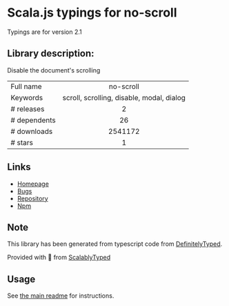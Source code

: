 
# Scala.js typings for no-scroll

Typings are for version 2.1

## Library description:
Disable the document's scrolling

|                    |                 |
| ------------------ | :-------------: |
| Full name          | no-scroll |
| Keywords           | scroll, scrolling, disable, modal, dialog |
| # releases         | 2 |
| # dependents       | 26 |
| # downloads        | 2541172 |
| # stars            | 1 |

## Links
- [Homepage](https://github.com/davidtheclark/no-scroll#readme)
- [Bugs](https://github.com/davidtheclark/no-scroll/issues)
- [Repository](https://github.com/davidtheclark/no-scroll)
- [Npm](https://www.npmjs.com/package/no-scroll)
    


## Note
This library has been generated from typescript code from [DefinitelyTyped](https://definitelytyped.org).

Provided with :purple_heart: from [ScalablyTyped](https://github.com/oyvindberg/ScalablyTyped)

## Usage
See [the main readme](../../readme.md) for instructions.



